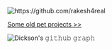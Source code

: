 
<p align="left"> <img src="https://komarev.com/ghpvc/?username=rakesh4real" alt="https://github.com/rakesh4real" /></p>

<p align="left"> <a href='https://inf800.github.io/whoami/projects'>Some old pet projects >> </a> </p>

![Dickson's 𝚐𝚒𝚝𝚑𝚞𝚋 𝚐𝚛𝚊𝚙𝚑](https://activity-graph.herokuapp.com/graph?username=INF800&theme=github&bg_color=172f44&line=a2c3e0&point=3192e4)

<!-- ![](./anim.gif)
 -->
 
<!-- 
Get in touch with twitter [![Twitter Follow: @INF800](https://img.shields.io/twitter/follow/INF800?style=social)](https://twitter.com/INF800)
 -->

